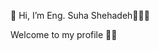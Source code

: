 👋 Hi, I’m Eng. Suha Shehadeh👩🏻‍💻

Welcome to my profile 🌸🎈
<!---
Suha523/Suha523 is a ✨ special ✨ repository because its `README.md` (this file) appears on your GitHub profile.
You can click the Preview link to take a look at your changes.
--->
